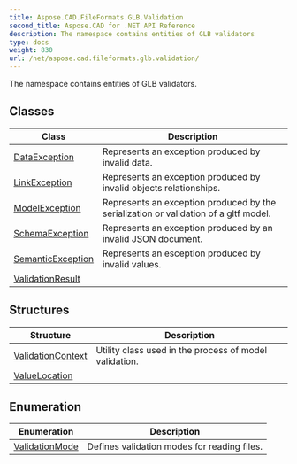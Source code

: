 ```yaml
---
title: Aspose.CAD.FileFormats.GLB.Validation
second_title: Aspose.CAD for .NET API Reference
description: The namespace contains entities of GLB validators
type: docs
weight: 830
url: /net/aspose.cad.fileformats.glb.validation/
---
```

The namespace contains entities of GLB validators.

## Classes

| Class | Description |
| --- | --- |
| [DataException](./dataexception/) | Represents an exception produced by invalid data. |
| [LinkException](./linkexception/) | Represents an exception produced by invalid objects relationships. |
| [ModelException](./modelexception/) | Represents an exception produced by the serialization or validation of a gltf model. |
| [SchemaException](./schemaexception/) | Represents an exception produced by an invalid JSON document. |
| [SemanticException](./semanticexception/) | Represents an esception produced by invalid values. |
| [ValidationResult](./validationresult/) |  |
## Structures

| Structure | Description |
| --- | --- |
| [ValidationContext](./validationcontext/) | Utility class used in the process of model validation. |
| [ValueLocation](./valuelocation/) |  |
## Enumeration

| Enumeration | Description |
| --- | --- |
| [ValidationMode](./validationmode/) | Defines validation modes for reading files. |


